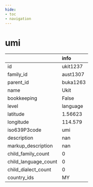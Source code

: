 ```yaml
---
hide:
- toc
- navigation
---
```

# umi
|                      | info     |
|:---------------------|:---------|
| id                   | ukit1237 |
| family_id            | aust1307 |
| parent_id            | buka1263 |
| name                 | Ukit     |
| bookkeeping          | False    |
| level                | language |
| latitude             | 1.56623  |
| longitude            | 114.579  |
| iso639P3code         | umi      |
| description          | nan      |
| markup_description   | nan      |
| child_family_count   | 0        |
| child_language_count | 0        |
| child_dialect_count  | 0        |
| country_ids          | MY       |